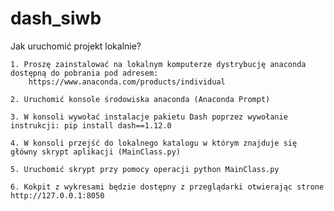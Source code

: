 # dash_siwb
Jak uruchomić projekt lokalnie?
	
	1. Proszę zainstalować na lokalnym komputerze dystrybucję anaconda dostępną do pobrania pod adresem: 
		https://www.anaconda.com/products/individual
		
	2. Uruchomić konsole środowiska anaconda (Anaconda Prompt)
	
	3. W konsoli wywołać instalacje pakietu Dash poprzez wywołanie instrukcji: pip install dash==1.12.0
	
	4. W konsoli przejść do lokalnego katalogu w którym znajduje się główny skrypt aplikacji (MainClass.py)
	
	5. Uruchomić skrypt przy pomocy operacji python MainClass.py
	
	6. Kokpit z wykresami będzie dostępny z przeglądarki otwierając strone http://127.0.0.1:8050

